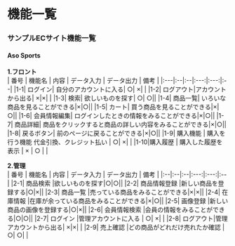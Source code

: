 # 機能一覧
### サンプルECサイト機能一覧
#### Aso Sports
**1.フロント**  
 | 番号 | 機能名 | 内容 | データ入力 | データ出力 | 備考 |
 |:---|:--|:--|:---:|:---:|:--|
 |1-1| ログイン|  自分のアカウントに入る| ○| ×| |
 |1-2| ログアウト|アカウントから出る| ×|×| |
 |1-3| 検索| 欲しいものを探す| ○| ○||
 |1-4| 商品一覧| いろいな商品を見ることができる|×|○||
 |1-5| カート| 買う商品を見ることができる|×|○||
 |1-6| 会員情報編集| ログインしたときの情報をみることができる|×|○||
 |1-7| 商品詳細| 商品をクリックすると商品の詳しい内容をみることができる|×|○||
 |1-8| 戻るボタン| 前のページに戻ることができる|×|○||
 |1-9| 購入機能 | 購入を行う機能 代金引換、クレジット払い | ○| ×| |
 |1-10|購入履歴 | 購入した履歴を表示 | × | ○ | |
 
 **2.管理**  
 | 番号 | 機能名 | 内容 | データ入力 | データ出力 | 備考 |
 |:--|:--|:--|:---:|:---:|:--|
 |2-1| 商品検索 |欲しいものを探す|○|○||
 |2-2| 商品情報登録 |新しい商品を登録する|○|×||
 |2-3| 商品一覧 |売っている商品をみることができる|×|×||
 |2-4| 在庫情報 |在庫が余っている商品をみることができる|×|○||
 |2-5| 画像登録 |新しい商品の画像を登録する|○|×||
 |2-6| 会員情報検索 |会員の情報をみることができる|○|○||
 |2-7| ログイン |管理アカウントに入る | ○| ×| |
 |2-8| ログアウト|管理アカウントから出る| ×|×| |
 |2-9| 売上確認 |どの商品がどれだけ売れたか確認 | ○| ○| |

